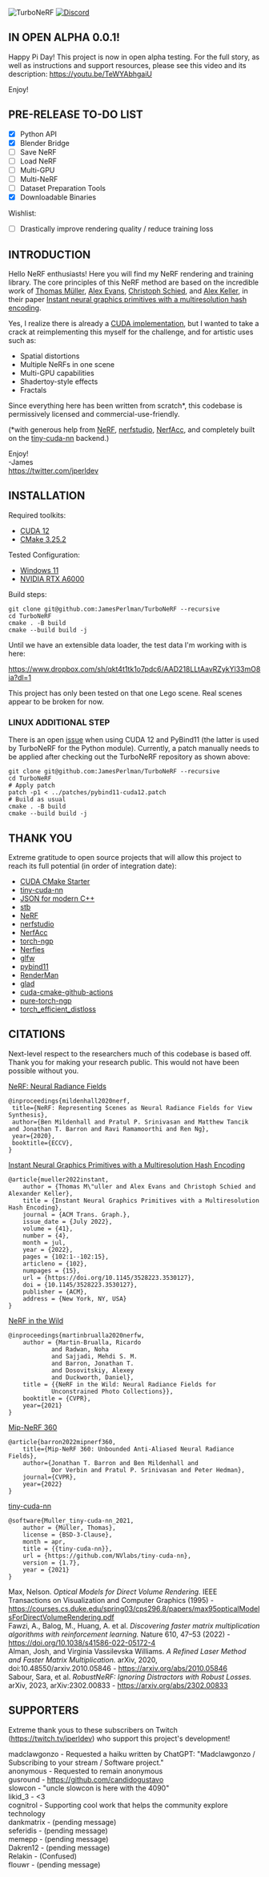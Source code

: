 ![TurboNeRF](https://github.com/slowcon/TurboNeRF/blob/main/assets/images/TurboNERF-GH-Logo.png?raw=true)
[![Discord](https://img.shields.io/discord/1083484809873064046?label=Discord&logo=Discord&logoColor=white)](https://discord.gg/pfRTqT2mvb)
## IN OPEN ALPHA 0.0.1!

Happy Pi Day! This project is now in open alpha testing.  For the full story, as well as instructions and support resources, please see this video and its description: https://youtu.be/TeWYAbhgaiU  

Enjoy!  


## PRE-RELEASE TO-DO LIST
- [x] Python API
- [x] Blender Bridge
- [ ] Save NeRF  
- [ ] Load NeRF  
- [ ] Multi-GPU  
- [ ] Multi-NeRF  
- [ ] Dataset Preparation Tools  
- [x] Downloadable Binaries  

Wishlist:
- [ ] Drastically improve rendering quality / reduce training loss  

## INTRODUCTION

Hello NeRF enthusiasts!  Here you will find my NeRF rendering and training library.  The core principles of this NeRF method are based on the incredible work of [Thomas Müller](https://tom94.net/), [Alex Evans](https://research.nvidia.com/person/alex-evans), [Christoph Schied](https://research.nvidia.com/person/christoph-schied), and [Alex Keller](https://research.nvidia.com/person/alex-keller), in their paper [Instant neural graphics primitives with a multiresolution hash encoding](https://arxiv.org/abs/2003.08934).  

Yes, I realize there is already a [CUDA implementation](https://github.com/nvlabs/instant-ngp), but I wanted to take a crack at reimplementing this myself for the challenge, and for artistic uses such as:  

* Spatial distortions  
* Multiple NeRFs in one scene  
* Multi-GPU capabilities  
* Shadertoy-style effects  
* Fractals  

Since everything here has been written from scratch*, this codebase is permissively licensed and commercial-use-friendly.  

(*with generous help from [NeRF](https://github.com/bmild/nerf), [nerfstudio](https://github.com/nerfstudio-project/nerfstudio), [NerfAcc](https://github.com/KAIR-BAIR/nerfacc), and completely built on the [tiny-cuda-nn](https://github.com/NVLabs/tiny-cuda-nn) backend.)  

Enjoy!  
-James  
https://twitter.com/jperldev

## INSTALLATION

Required toolkits:
* [CUDA 12](https://developer.nvidia.com/cuda-downloads)
* [CMake 3.25.2](https://cmake.org/download/)

Tested Configuration:
* [Windows 11](https://www.microsoft.com/software-download/windows11)
* [NVIDIA RTX A6000](https://www.nvidia.com/en-us/design-visualization/rtx-a6000/)

Build steps:

```
git clone git@github.com:JamesPerlman/TurboNeRF --recursive
cd TurboNeRF
cmake . -B build
cmake --build build -j
```

Until we have an extensible data loader, the test data I'm working with is here:  

https://www.dropbox.com/sh/qkt4t1tk1o7pdc6/AAD218LLtAavRZykYl33mO8ia?dl=1

This project has only been tested on that one Lego scene.  Real scenes appear to be broken for now.  

### LINUX ADDITIONAL STEP

There is an open [issue](https://github.com/pybind/pybind11/issues/4606) when using CUDA 12 and PyBind11
(the latter is used by TurboNeRF for the Python module). Currently, a patch manually needs to be applied
after checking out the TurboNeRF repository as shown above:

```
git clone git@github.com:JamesPerlman/TurboNeRF --recursive
cd TurboNeRF
# Apply patch
patch -p1 < ../patches/pybind11-cuda12.patch
# Build as usual
cmake . -B build
cmake --build build -j
```

## THANK YOU

Extreme gratitude to open source projects that will allow this project to reach its full potential (in order of integration date):

* [CUDA CMake Starter](https://github.com/pkestene/cuda-proj-tmpl)  
* [tiny-cuda-nn](https://github.com/NVlabs/tiny-cuda-nn)  
* [JSON for modern C++](https://github.com/nlohmann/json)  
* [stb](https://github.com/nothings/stb)  
* [NeRF](https://github.com/bmild/nerf)  
* [nerfstudio](https://github.com/nerfstudio-project/nerfstudio)  
* [NerfAcc](https://github.com/KAIR-BAIR/nerfacc)  
* [torch-ngp](https://github.com/ashawkey/torch-ngp)  
* [Nerfies](https://github.com/google/nerfies)  
* [glfw](https://github.com/glfw/glfw)  
* [pybind11](https://github.com/pybind/pybind11)  
* [RenderMan](https://github.com/prman-pixar/RenderManForBlender)
* [glad](https://github.com/Dav1dde/glad)  
* [cuda-cmake-github-actions](https://github.com/ptheywood/cuda-cmake-github-actions)  
* [pure-torch-ngp](https://github.com/cheind/pure-torch-ngp)
* [torch_efficient_distloss](https://github.com/sunset1995/torch_efficient_distloss)


## CITATIONS

Next-level respect to the researchers much of this codebase is based off.  Thank you for making your research public.  This would not have been possible without you.  

[NeRF: Neural Radiance Fields](https://www.matthewtancik.com/nerf)
```
@inproceedings{mildenhall2020nerf,
 title={NeRF: Representing Scenes as Neural Radiance Fields for View Synthesis},
 author={Ben Mildenhall and Pratul P. Srinivasan and Matthew Tancik and Jonathan T. Barron and Ravi Ramamoorthi and Ren Ng},
 year={2020},
 booktitle={ECCV},
}
```

[Instant Neural Graphics Primitives with a Multiresolution Hash Encoding](https://nvlabs.github.io/instant-ngp/)
```
@article{mueller2022instant,
    author = {Thomas M\"uller and Alex Evans and Christoph Schied and Alexander Keller},
    title = {Instant Neural Graphics Primitives with a Multiresolution Hash Encoding},
    journal = {ACM Trans. Graph.},
    issue_date = {July 2022},
    volume = {41},
    number = {4},
    month = jul,
    year = {2022},
    pages = {102:1--102:15},
    articleno = {102},
    numpages = {15},
    url = {https://doi.org/10.1145/3528223.3530127},
    doi = {10.1145/3528223.3530127},
    publisher = {ACM},
    address = {New York, NY, USA}
}
```

[NeRF in the Wild](https://nerf-w.github.io/)
```
@inproceedings{martinbrualla2020nerfw,
    author = {Martin-Brualla, Ricardo
            and Radwan, Noha
            and Sajjadi, Mehdi S. M.
            and Barron, Jonathan T.
            and Dosovitskiy, Alexey
            and Duckworth, Daniel},
    title = {{NeRF in the Wild: Neural Radiance Fields for
            Unconstrained Photo Collections}},
    booktitle = {CVPR},
    year={2021}
}
```

[Mip-NeRF 360](https://jonbarron.info/mipnerf360/)
```
@article{barron2022mipnerf360,
    title={Mip-NeRF 360: Unbounded Anti-Aliased Neural Radiance Fields},
    author={Jonathan T. Barron and Ben Mildenhall and 
            Dor Verbin and Pratul P. Srinivasan and Peter Hedman},
    journal={CVPR},
    year={2022}
}
```

[tiny-cuda-nn](https://github.com/NVlabs/tiny-cuda-nn)  
```
@software{Muller_tiny-cuda-nn_2021,
    author = {Müller, Thomas},
    license = {BSD-3-Clause},
    month = apr,
    title = {{tiny-cuda-nn}},
    url = {https://github.com/NVlabs/tiny-cuda-nn},
    version = {1.7},
    year = {2021}
}
```

Max, Nelson. *Optical Models for Direct Volume Rendering.* IEEE Transactions on Visualization and Computer Graphics (1995) - https://courses.cs.duke.edu/spring03/cps296.8/papers/max95opticalModelsForDirectVolumeRendering.pdf  
Fawzi, A., Balog, M., Huang, A. et al. *Discovering faster matrix multiplication algorithms with reinforcement learning.* Nature 610, 47–53 (2022) - https://doi.org/10.1038/s41586-022-05172-4  
Alman, Josh, and Virginia Vassilevska Williams. *A Refined Laser Method and Faster Matrix Multiplication.* arXiv, 2020, doi:10.48550/arxiv.2010.05846 - https://arxiv.org/abs/2010.05846  
Sabour, Sara, et al. *RobustNeRF: Ignoring Distractors with Robust Losses.* arXiv, 2023, arXiv:2302.00833 - https://arxiv.org/abs/2302.00833  

## SUPPORTERS

Extreme thank yous to these subscribers on Twitch (https://twitch.tv/jperldev) who support this project's development!

madclawgonzo - Requested a haiku written by ChatGPT: "Madclawgonzo / Subscribing to your stream / Software project."  
anonymous - Requested to remain anonymous  
gusround - https://github.com/candidogustavo  
slowcon - "uncle slowcon is here with the 4090"  
likid_3 - <3  
cognitrol - Supporting cool work that helps the community explore technology  
dankmatrix - (pending message)  
seferidis - (pending message)  
memepp - (pending message)  
Dakren12 - (pending message)  
Relakin - (Confused)  
flouwr - (pending message)  
